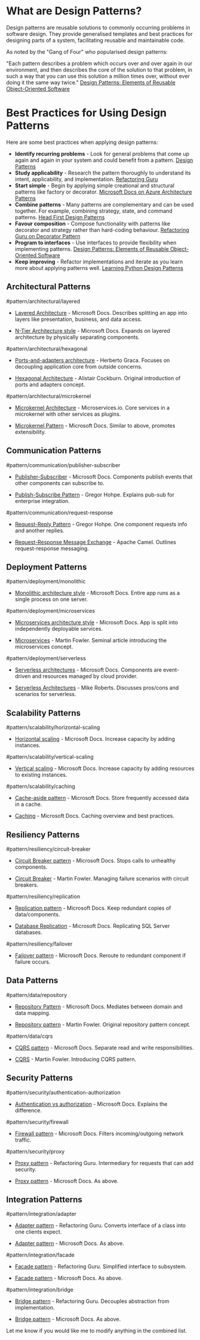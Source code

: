 
# What are Design Patterns?

Design patterns are reusable solutions to commonly occurring problems in software design. They provide generalised templates and best practices for designing parts of a system, facilitating reusable and maintainable code.

As noted by the "Gang of Four" who popularised design patterns:

"Each pattern describes a problem which occurs over and over again in our environment, and then describes the core of the solution to that problem, in such a way that you can use this solution a million times over, without ever doing it the same way twice." [Design Patterns: Elements of Reusable Object-Oriented Software](https://www.amazon.com/Design-Patterns-Elements-Reusable-Object-Oriented/dp/0201633612)

# Best Practices for Using Design Patterns

Here are some best practices when applying design patterns:

- **Identify recurring problems** - Look for general problems that come up again and again in your system and could benefit from a pattern. [Design Patterns](https://sourcemaking.com/design-patterns)
- **Study applicability** - Research the pattern thoroughly to understand its intent, applicability, and implementation. [Refactoring Guru](https://refactoring.guru/design-patterns)
- **Start simple** - Begin by applying simple creational and structural patterns like factory or decorator. [Microsoft Docs on Azure Architecture Patterns](https://docs.microsoft.com/en-us/azure/architecture/patterns/)
- **Combine patterns** - Many patterns are complementary and can be used together. For example, combining strategy, state, and command patterns. [Head First Design Patterns](https://www.amazon.com/Head-First-Design-Patterns-Brain-Friendly/dp/0596007124)
- **Favour composition** - Compose functionality with patterns like decorator and strategy rather than hard-coding behaviour. [Refactoring Guru on Decorator Pattern](https://refactoring.guru/design-patterns/decorator)
- **Program to interfaces** - Use interfaces to provide flexibility when implementing patterns. [Design Patterns: Elements of Reusable Object-Oriented Software](https://www.amazon.com/Design-Patterns-Elements-Reusable-Object-Oriented/dp/0201633612)
- **Keep improving** - Refactor implementations and iterate as you learn more about applying patterns well. [Learning Python Design Patterns](https://www.packtpub.com/product/learning-python-design-patterns-second-edition/9781788993811)

## Architectural Patterns

#pattern/architectural/layered

- [Layered Architecture](https://docs.microsoft.com/en-us/azure/architecture/guide/architecture-styles/layered-architecture) - Microsoft Docs. Describes splitting an app into layers like presentation, business, and data access.

- [N-Tier Architecture style](https://docs.microsoft.com/en-us/azure/architecture/guide/architecture-styles/n-tier) - Microsoft Docs. Expands on layered architecture by physically separating components.

#pattern/architectural/hexagonal 

- [Ports-and-adapters architecture](https://herbertograca.com/2017/09/21/ports-adapters-architecture/) - Herberto Graca. Focuses on decoupling application core from outside concerns.

- [Hexagonal Architecture](https://alistair.cockburn.us/hexagonal-architecture/) - Alistair Cockburn. Original introduction of ports and adapters concept.

#pattern/architectural/microkernel

- [Microkernel Architecture](https://microservices.io/patterns/microkernel.html) - Microservices.io. Core services in a microkernel with other services as plugins. 

- [Microkernel Pattern](https://docs.microsoft.com/en-us/azure/architecture/patterns/microkernel) - Microsoft Docs. Similar to above, promotes extensibility.

## Communication Patterns

#pattern/communication/publisher-subscriber

- [Publisher-Subscriber](https://docs.microsoft.com/en-us/azure/architecture/patterns/publisher-subscriber) - Microsoft Docs. Components publish events that other components can subscribe to.

- [Publish-Subscribe Pattern](https://www.enterpriseintegrationpatterns.com/patterns/messaging/PublishSubscribeChannel.html) - Gregor Hohpe. Explains pub-sub for enterprise integration.

#pattern/communication/request-response

- [Request-Reply Pattern](https://www.enterpriseintegrationpatterns.com/patterns/messaging/RequestReply.html) - Gregor Hohpe. One component requests info and another replies.

- [Request-Response Message Exchange](https://camel.apache.org/manual/latest/request-reply.html) - Apache Camel. Outlines request-response messaging.

## Deployment Patterns 

#pattern/deployment/monolithic

- [Monolithic architecture style](https://docs.microsoft.com/en-us/azure/architecture/guide/architecture-styles/monolithic) - Microsoft Docs. Entire app runs as a single process on one server.

#pattern/deployment/microservices

- [Microservices architecture style](https://docs.microsoft.com/en-us/azure/architecture/guide/architecture-styles/microservices) - Microsoft Docs. App is split into independently deployable services.

- [Microservices](https://martinfowler.com/articles/microservices.html) - Martin Fowler. Seminal article introducing the microservices concept.

#pattern/deployment/serverless

- [Serverless architectures](https://docs.microsoft.com/en-us/azure/architecture/patterns/serverless) - Microsoft Docs. Components are event-driven and resources managed by cloud provider.

- [Serverless Architectures](https://martinfowler.com/articles/serverless.html) - Mike Roberts. Discusses pros/cons and scenarios for serverless.

## Scalability Patterns

#pattern/scalability/horizontal-scaling

- [Horizontal scaling](https://docs.microsoft.com/en-us/azure/architecture/patterns/horizontal-scaling) - Microsoft Docs. Increase capacity by adding instances. 

#pattern/scalability/vertical-scaling

- [Vertical scaling](https://docs.microsoft.com/en-us/azure/architecture/patterns/vertical-scaling) - Microsoft Docs. Increase capacity by adding resources to existing instances.

#pattern/scalability/caching 

- [Cache-aside pattern](https://docs.microsoft.com/en-us/azure/architecture/patterns/cache-aside) - Microsoft Docs. Store frequently accessed data in a cache.

- [Caching](https://docs.microsoft.com/en-us/azure/architecture/best-practices/caching) - Microsoft Docs. Caching overview and best practices.

## Resiliency Patterns  

#pattern/resiliency/circuit-breaker

- [Circuit Breaker pattern](https://docs.microsoft.com/en-us/azure/architecture/patterns/circuit-breaker) - Microsoft Docs. Stops calls to unhealthy components. 

- [Circuit Breaker](https://martinfowler.com/bliki/CircuitBreaker.html) - Martin Fowler. Managing failure scenarios with circuit breakers.

#pattern/resiliency/replication 

- [Replication pattern](https://docs.microsoft.com/en-us/azure/architecture/patterns/replication) - Microsoft Docs. Keep redundant copies of data/components.

- [Database Replication](https://docs.microsoft.com/en-us/sql/relational-databases/replication/sql-server-replication?view=sql-server-ver16) - Microsoft Docs. Replicating SQL Server databases.  

#pattern/resiliency/failover

- [Failover pattern](https://docs.microsoft.com/en-us/azure/architecture/patterns/failover) - Microsoft Docs. Reroute to redundant component if failure occurs.

## Data Patterns

#pattern/data/repository

- [Repository Pattern](https://docs.microsoft.com/en-us/dotnet/architecture/microservices/microservice-ddd-cqrs-patterns/repository-pattern) - Microsoft Docs. Mediates between domain and data mapping.

- [Repository pattern](https://martinfowler.com/eaaCatalog/repository.html) - Martin Fowler. Original repository pattern concept.

#pattern/data/cqrs

- [CQRS pattern](https://docs.microsoft.com/en-us/azure/architecture/patterns/cqrs) - Microsoft Docs. Separate read and write responsibilities. 

- [CQRS](https://martinfowler.com/bliki/CQRS.html) - Martin Fowler. Introducing CQRS pattern.

## Security Patterns

#pattern/security/authentication-authorization

- [Authentication vs authorization](https://docs.microsoft.com/en-us/azure/security/fundamentals/authentication-vs-authorization) - Microsoft Docs. Explains the difference.

#pattern/security/firewall 

- [Firewall pattern](https://docs.microsoft.com/en-us/azure/architecture/patterns/firewall) - Microsoft Docs. Filters incoming/outgoing network traffic.

#pattern/security/proxy

- [Proxy pattern](https://refactoring.guru/design-patterns/proxy) - Refactoring Guru. Intermediary for requests that can add security. 

- [Proxy pattern](https://docs.microsoft.com/en-us/azure/architecture/patterns/proxy) - Microsoft Docs. As above.

## Integration Patterns 

#pattern/integration/adapter

- [Adapter pattern](https://refactoring.guru/design-patterns/adapter) - Refactoring Guru. Converts interface of a class into one clients expect.

- [Adapter pattern](https://docs.microsoft.com/en-us/azure/architecture/patterns/adapter) - Microsoft Docs. As above.

#pattern/integration/facade 

- [Facade pattern](https://refactoring.guru/design-patterns/facade) - Refactoring Guru. Simplified interface to subsystem.

- [Facade pattern](https://docs.microsoft.com/en-us/azure/architecture/patterns/facade) - Microsoft Docs. As above. 

#pattern/integration/bridge

- [Bridge pattern](https://refactoring.guru/design-patterns/bridge) - Refactoring Guru. Decouples abstraction from implementation.

- [Bridge pattern](https://docs.microsoft.com/en-us/azure/architecture/patterns/bridge) - Microsoft Docs. As above.

Let me know if you would like me to modify anything in the combined list.